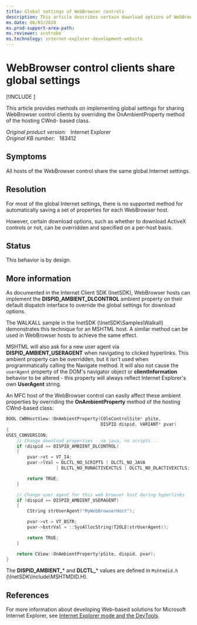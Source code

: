 ```yaml
---
title: Global settings of WebBrowser controls
description: This article describes certain download options of WebBrowser can be set to be global and overwritten and shared on each client.
ms.date: 06/03/2020
ms.prod-support-area-path: 
ms.reviewer: scotrobe
ms.technology: internet-explorer-development-website
---
```

# WebBrowser control clients share global settings

[!INCLUDE [](../../../includes/browsers-important.md)]

This article provides methods on implementing global settings for sharing WebBrowser control clients by overriding the OnAmbientProperty method of the hosting CWnd- based class.

_Original product version:_ &nbsp; Internet Explorer  
_Original KB number:_ &nbsp; 183412

## Symptoms

All hosts of the WebBrowser control share the same global Internet settings.

## Resolution

For most of the global Internet settings, there is no supported method for automatically saving a set of properties for each WebBrowser host.

However, certain download options, such as whether to download ActiveX controls or not, can be overridden and specified on a per-host basis.

## Status

This behavior is by design.

## More information

As documented in the Internet Client SDK (InetSDK), WebBrowser hosts can implement the **DISPID_AMBIENT_DLCONTROL** ambient property on their default dispatch interface to override the global settings for download options.

The WALKALL sample in the InetSDK (\InetSDK\Samples\Walkall) demonstrates this technique for an MSHTML host. A similar method can be used in WebBrowser hosts to achieve the same effect.

MSHTML will also ask for a new user agent via **DISPID_AMBIENT_USERAGENT** when navigating to clicked hyperlinks. This ambient property can be overridden, but it isn't used when programmatically calling the Navigate method. It will also not cause the `userAgent` property of the DOM's navigator object or **clientInformation** behavior to be altered - this property will always reflect Internet Explorer's own **UserAgent** string.

An MFC host of the WebBrowser control can easily affect these ambient properties by overriding the **OnAmbientProperty** method of the hosting CWnd-based class:

```cpp
BOOL CWBHostView::OnAmbientProperty(COleControlSite* pSite,
                                    DISPID dispid, VARIANT* pvar)
{
USES_CONVERSION;
    // Change download properties - no java, no scripts...
    if (dispid == DISPID_AMBIENT_DLCONTROL)
    {
        pvar->vt = VT_I4;
        pvar->lVal = DLCTL_NO_SCRIPTS | DLCTL_NO_JAVA
                   | DLCTL_NO_RUNACTIVEXCTLS | DLCTL_NO_DLACTIVEXCTLS;

        return TRUE;
    }

    // Change user agent for this web browser host during hyperlinks
    if (dispid == DISPID_AMBIENT_USERAGENT)
    {
        CString strUserAgent("MyWebBrowserHost");

        pvar->vt = VT_BSTR;
        pvar->bstrVal = ::SysAllocString(T2OLE(strUserAgent));

        return TRUE;
    }

    return CView::OnAmbientProperty(pSite, dispid, pvar);
}
```

The **DISPID_AMBIENT_*** and **DLCTL_*** values are defined in `Mshtmdid.h` (\InetSDK\Include\MSHTMDID.H).

## References

For more information about developing Web-based solutions for Microsoft Internet Explorer, see [Internet Explorer mode and the DevTools](/microsoft-edge/devtools-guide-chromium/ie-mode).
